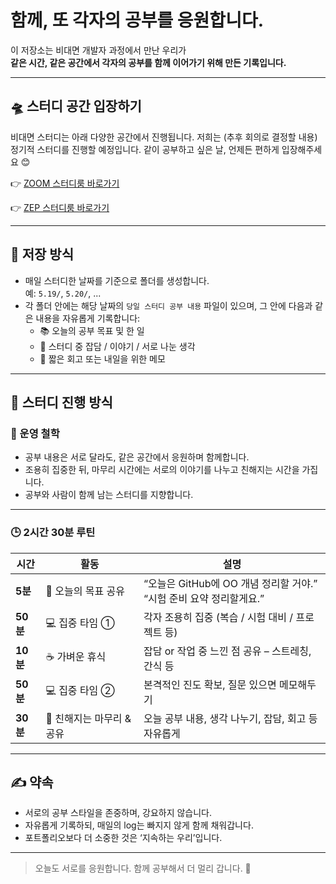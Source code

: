 # 함께, 또 각자의 공부를 응원합니다.

이 저장소는 비대면 개발자 과정에서 만난 우리가  
**같은 시간, 같은 공간에서 각자의 공부를 함께 이어가기 위해 만든 기록입니다.**

---

## 🛸 스터디 공간 입장하기

비대면 스터디는 아래 다양한 공간에서 진행됩니다.
저희는 (추후 회의로 결정할 내용) 정기적 스터디를 진행할 예정입니다.
같이 공부하고 싶은 날, 언제든 편하게 입장해주세요 😊

👉 [ZOOM 스터디룸 바로가기](https://us05web.zoom.us/j/7768557399?pwd=eAwLGtB49gKbaalm5eb6LPC0xcBT3N.1)

👉 [ZEP 스터디룸 바로가기](https://zep.us/play/r7EOld?secret=202020)

---

## 📅 저장 방식

- 매일 스터디한 날짜를 기준으로 폴더를 생성합니다.  
  예: `5.19/`, `5.20/`, ...
- 각 폴더 안에는 해당 날짜의 `당일 스터디 공부 내용` 파일이 있으며,
  그 안에 다음과 같은 내용을 자유롭게 기록합니다:
  - 📚 오늘의 공부 목표 및 한 일
  - 💬 스터디 중 잡담 / 이야기 / 서로 나눈 생각
  - 🙌 짧은 회고 또는 내일을 위한 메모

---

## 📘 스터디 진행 방식

### 🎯 운영 철학
- 공부 내용은 서로 달라도, 같은 공간에서 응원하며 함께합니다.
- 조용히 집중한 뒤, 마무리 시간에는 서로의 이야기를 나누고 친해지는 시간을 가집니다.
- 공부와 사람이 함께 남는 스터디를 지향합니다.

---

### 🕒 2시간 30분 루틴

| 시간 | 활동 | 설명 |
|------|------|------|
| **5분**  | 🎯 오늘의 목표 공유 | “오늘은 GitHub에 OO 개념 정리할 거야.”<br>“시험 준비 요약 정리할게요.” |
| **50분** | 💻 집중 타임 ① | 각자 조용히 집중 (복습 / 시험 대비 / 프로젝트 등) |
| **10분** | ☕ 가벼운 휴식 | 잡담 or 작업 중 느낀 점 공유 – 스트레칭, 간식 등 |
| **50분** | 💻 집중 타임 ② | 본격적인 진도 확보, 질문 있으면 메모해두기 |
| **30분** | 💬 친해지는 마무리 & 공유 | 오늘 공부 내용, 생각 나누기, 잡담, 회고 등 자유롭게 |

---

## ✍️ 약속

- 서로의 공부 스타일을 존중하며, 강요하지 않습니다.
- 자유롭게 기록하되, 매일의 log는 빠지지 않게 함께 채워갑니다.
- 포트폴리오보다 더 소중한 것은 ‘지속하는 우리’입니다.

---

> 오늘도 서로를 응원합니다. 함께 공부해서 더 멀리 갑니다. 🚀
